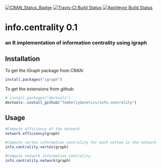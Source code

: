 [![CRAN_Status_Badge](http://www.r-pkg.org/badges/version/info.centrality)](https://cran.r-project.org/package=info.centrality)
[![Travis-CI Build Status](https://travis-ci.org/TomKellyGenetics/info.centrality.svg?branch=master)](https://travis-ci.org/TomKellyGenetics/info.centrality)
[![AppVeyor Build Status](https://ci.appveyor.com/api/projects/status/github/TomKellyGenetics/info.centrality?branch=master&svg=true)](https://ci.appveyor.com/project/TomKellyGenetics/info.centrality)

# info.centrality 0.1

### an R implementation of information centrality using igraph
 
## Installation

To get the iGraph package from CRAN:

```R
install.packages("igraph")
```

To get the extensions from github:

```R
# install.packages("devtools")
devtools::install_github("TomKellyGenetics/info.centrality")
```

## Usage

```R
#Compute efficiency of the network
network.efficiency(graph)

#Compute vertex information centrality for each vertex in the network
info.centrality.vertex(graph)

#Compute network information centrality
info.centrality.network(graph)
```
